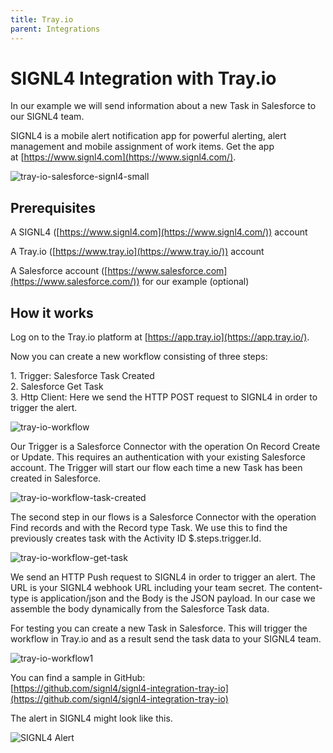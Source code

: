 ```yaml
---
title: Tray.io
parent: Integrations
---
```


# SIGNL4 Integration with Tray.io

In our example we will send information about a new Task in Salesforce to our SIGNL4 team.

SIGNL4 is a mobile alert notification app for powerful alerting, alert management and mobile assignment of work items. Get the app at [https://www.signl4.com](https://www.signl4.com/).

![tray-io-salesforce-signl4-small](tray-io-salesforce-signl4-small.gif)

## Prerequisites

A SIGNL4 ([https://www.signl4.com](https://www.signl4.com/)) account

A Tray.io ([https://www.tray.io](https://www.tray.io/)) account

A Salesforce account ([https://www.salesforce.com](https://www.salesforce.com/)) for our example (optional)

## How it works

Log on to the Tray.io platform at [https://app.tray.io](https://app.tray.io/).

Now you can create a new workflow consisting of three steps:

1\. Trigger: Salesforce Task Created  
2\. Salesforce Get Task  
3\. Http Client: Here we send the HTTP POST request to SIGNL4 in order to trigger the alert.

![tray-io-workflow](tray-io-workflow.png)

Our Trigger is a Salesforce Connector with the operation On Record Create or Update. This requires an authentication with your existing Salesforce account. The Trigger will start our flow each time a new Task has been created in Salesforce.

![tray-io-workflow-task-created](tray-io-workflow-task-created.png)

The second step in our flows is a Salesforce Connector with the operation Find records and with the Record type Task. We use this to find the previously creates task with the Activity ID $.steps.trigger.Id.

![tray-io-workflow-get-task](tray-io-workflow-get-task.png)

We send an HTTP Push request to SIGNL4 in order to trigger an alert. The URL is your SIGNL4 webhook URL including your team secret. The content-type is application/json and the Body is the JSON payload. In our case we assemble the body dynamically from the Salesforce Task data.

For testing you can create a new Task in Salesforce. This will trigger the workflow in Tray.io and as a result send the task data to your SIGNL4 team.

![tray-io-workflow1](tray-io-workflow(1).png)

You can find a sample in GitHub:  
[https://github.com/signl4/signl4-integration-tray-io](https://github.com/signl4/signl4-integration-tray-io)

The alert in SIGNL4 might look like this.

![SIGNL4 Alert](signl4-iot.png)
